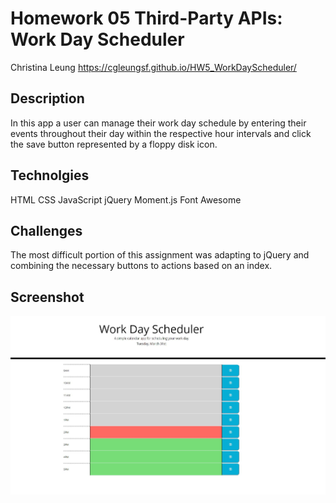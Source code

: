 # Homework 05 Third-Party APIs: Work Day Scheduler

Christina Leung
https://cgleungsf.github.io/HW5_WorkDayScheduler/

## Description

In this app a user can manage their work day schedule by entering their events throughout their day within the respective hour intervals and click the save button represented by a floppy disk icon. 

## Technolgies

HTML
CSS
JavaScript
jQuery
Moment.js
Font Awesome

## Challenges

The most difficult portion of this assignment was adapting to jQuery and combining the necessary buttons to actions based on an index. 

## Screenshot
![screenshot](./Assets/images/screenshot.JPG)

